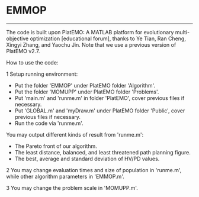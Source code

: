 # EMMOP

------

The code is built upon PlatEMO: A MATLAB platform for evolutionary multi-objective optimization [educational forum], thanks to Ye Tian, Ran Cheng, Xingyi Zhang, and Yaochu Jin. Note that we use a previous version of PlatEMO v2.7.

How to use the code:

1 Setup running environment: 

- Put the folder 'EMMOP' under PlatEMO folder 'Algorithm'. 
- Put the folder 'MOMUPP' under PlatEMO folder 'Problems'.
- Put 'main.m' and 'runme.m' in folder 'PlatEMO', cover previous files if necessary.
- Put 'GLOBAL.m' and 'myDraw.m' under PlatEMO folder 'Public', cover previous files if necessary.
- Run the code via 'runme.m'.

 You may output different kinds of result from 'runme.m':

- The Pareto front of our algorithm.
- The least distance, balanced, and least threatened path planning figure.
- The best, average and standard deviation of HV/PD values.

2 You may change evaluation times and size of population in 'runme.m', while other algorithm parameters in 'EMMOP.m'.

3 You may change the problem scale in 'MOMUPP.m'.
